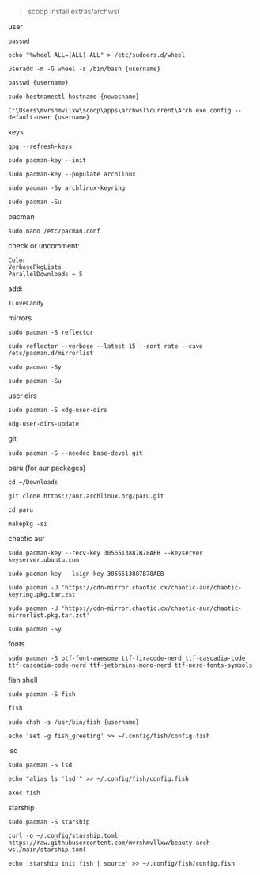 > scoop install extras/archwsl
     
user

    passwd

    echo "%wheel ALL=(ALL) ALL" > /etc/sudoers.d/wheel

    useradd -m -G wheel -s /bin/bash {username}

    passwd {username}

    sudo hostnamectl hostname {newpcname}

    C:\Users\mvrshmvllxw\scoop\apps\archwsl\current\Arch.exe config --default-user {username}

keys

    gpg --refresh-keys

    sudo pacman-key --init

    sudo pacman-key --populate archlinux

    sudo pacman -Sy archlinux-keyring

    sudo pacman -Su

pacman

    sudo nano /etc/pacman.conf

check or uncomment:

    Color
    VerbosePkgLists
    ParallelDownloads = 5

add:

    ILoveCandy

mirrors

    sudo pacman -S reflector

    sudo reflector --verbose --latest 15 --sort rate --save /etc/pacman.d/mirrorlist

    sudo pacman -Sy

    sudo pacman -Su

user dirs

    sudo pacman -S xdg-user-dirs

    xdg-user-dirs-update

git

    sudo pacman -S --needed base-devel git

paru (for aur packages)

    cd ~/Downloads

    git clone https://aur.archlinux.org/paru.git

    cd paru

    makepkg -si

chaotic aur

    sudo pacman-key --recv-key 3056513887B78AEB --keyserver keyserver.ubuntu.com

    sudo pacman-key --lsign-key 3056513887B78AEB

    sudo pacman -U 'https://cdn-mirror.chaotic.cx/chaotic-aur/chaotic-keyring.pkg.tar.zst'

    sudo pacman -U 'https://cdn-mirror.chaotic.cx/chaotic-aur/chaotic-mirrorlist.pkg.tar.zst'

    sudo pacman -Sy

fonts

    sudo pacman -S otf-font-awesome ttf-firacode-nerd ttf-cascadia-code ttf-cascadia-code-nerd ttf-jetbrains-mono-nerd ttf-nerd-fonts-symbols

fish shell

    sudo pacman -S fish

    fish

    sudo chsh -s /usr/bin/fish {username}

    echo 'set -g fish_greeting' >> ~/.config/fish/config.fish

lsd

    sudo pacman -S lsd

    echo "alias ls 'lsd'" >> ~/.config/fish/config.fish

    exec fish

starship

    sudo pacman -S starship

    curl -o ~/.config/starship.toml https://raw.githubusercontent.com/mvrshmvllxw/beauty-arch-wsl/main/starship.toml

    echo 'starship init fish | source' >> ~/.config/fish/config.fish
